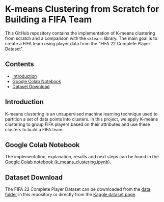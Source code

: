 # K-means Clustering from Scratch for Building a FIFA Team

This GitHub repository contains the implementation of K-means clustering from scratch and a comparison with the `sklearn` library. The main goal is to create a FIFA team using player data from the "FIFA 22 Complete Player Dataset".


## Contents

- [Introduction](#introduction)
- [Google Colab Notebook](#google-colab-notebook)
- [Dataset Download](#dataset-download)

## Introduction

K-means clustering is an unsupervised machine learning technique used to partition a set of data points into clusters. In this project, we apply K-means clustering to group FIFA players based on their attributes and use these clusters to build a FIFA team.

## Google Colab Notebook

The implementation, explanation, results and next steps can be found in the [Google Colab notebook (k_means_clustering.ipynb)](https://colab.research.google.com/link-to-your-colab-notebook).

## Dataset Download

The FIFA 22 Complete Player Dataset can be downloaded from the [data folder](https://github.com/shrutin567/K-means-Clustering/blob/main/data%20/data) in this repository or directly from the [Kaggle dataset page](https://www.kaggle.com/datasets/stefanoleone992/fifa-22-complete-player-dataset).
